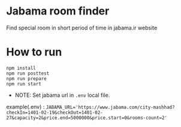 
# Jabama room finder

 
Find special room in short period of time in jabama.ir website


# How to run

  

``` 
npm install
npm run posttest
npm run prepare 
npm run start 
```

  

- NOTE: Set jabama url in `.env` local file.

example(.env) : ``` JABAMA_URL='https://www.jabama.com/city-mashhad?checkIn=1401-02-19&checkOut=1401-02-27&capacity=2&price.end=5000000&price.start=0&rooms-count=2' ```